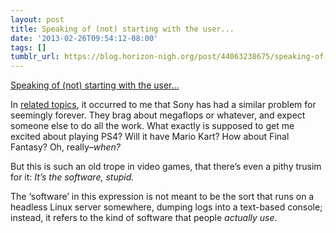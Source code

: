 ```yaml
---
layout: post
title: Speaking of (not) starting with the user...
date: '2013-02-26T09:54:12-08:00'
tags: []
tumblr_url: https://blog.horizon-nigh.org/post/44063238675/speaking-of-not-starting-with-the-user
---
```

[Speaking of (not) starting with the user...](http://penny-arcade.com/report/editorial-article/the-folly-of-david-cage-its-not-technology-that-keeps-games-from-becoming-e)  

In [related topics](http://blog.horizon-nigh.org/2013/02/26/app-net-continues-in-the-same-direction-backwards.html), it occurred to me that Sony has had a similar problem for seemingly forever. They brag about megaflops or whatever, and expect someone else to do all the work. What exactly is supposed to get me excited about playing PS4? Will it have Mario Kart? How about Final Fantasy? Oh, really–_when?_

But this is such an old trope in video games, that there’s even a pithy trusim for it: _It’s the software, stupid._

The ‘software’ in this expression is not meant to be the sort that runs on a headless Linux server somewhere, dumping logs into a text-based console; instead, it refers to the kind of software that people _actually use_.

